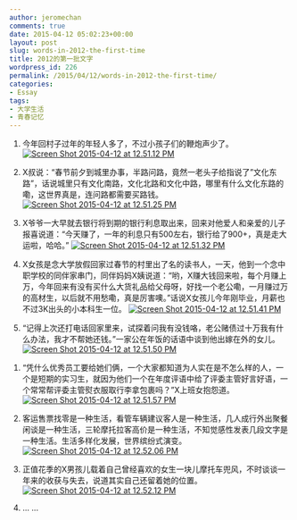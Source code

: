 ```yaml
---
author: jeromechan
comments: true
date: 2015-04-12 05:02:23+00:00
layout: post
slug: words-in-2012-the-first-time
title: 2012的第一批文字
wordpress_id: 226
permalink: /2015/04/12/words-in-2012-the-first-time/
categories:
- Essay
tags:
- 大学生活
- 青春记忆
---
```



	
  1. 今年回村子过年的年轻人多了，不过小孩子们的鞭炮声少了。
[![Screen Shot 2015-04-12 at 12.51.12 PM](http://aboutcoder.com/wp-content/uploads/2015/04/Screen-Shot-2015-04-12-at-12.51.12-PM-300x197.png)](http://aboutcoder.com/wp-content/uploads/2015/04/Screen-Shot-2015-04-12-at-12.51.12-PM.png)

	
  2. X叔说：“春节前夕到城里办事，半路问路，竟然一老头子给指说了”文化东路”，话说城里只有文化南路，文化北路和文化中路，哪里有什么文化东路的嘞，这世界真是，连问路都需要买路钱。
[![Screen Shot 2015-04-12 at 12.51.25 PM](http://aboutcoder.com/wp-content/uploads/2015/04/Screen-Shot-2015-04-12-at-12.51.25-PM-300x150.png)](http://aboutcoder.com/wp-content/uploads/2015/04/Screen-Shot-2015-04-12-at-12.51.25-PM.png)

	
  3. X爷爷一大早就去银行将到期的银行利息取出来，回来对他爱人和亲爱的儿子报喜说道：“今天赚了，一年的利息只有500左右，银行给了900+，真是走大运啦，哈哈。”
[![Screen Shot 2015-04-12 at 12.51.32 PM](http://aboutcoder.com/wp-content/uploads/2015/04/Screen-Shot-2015-04-12-at-12.51.32-PM-300x191.png)](http://aboutcoder.com/wp-content/uploads/2015/04/Screen-Shot-2015-04-12-at-12.51.32-PM.png)

	
  4. X女孩是念大学放假回家过春节的村里出了名的读书人，一天，他到一个念中职学校的同伴家串门，同伴妈妈X姨说道：“哟，X赚大钱回来啦，每个月赚上万，今年回来有没有买什么大货礼品给父母呀，好找一个老公嘞，一月赚过万的高材生，以后就不用愁嘞，真是厉害噢。”话说X女孩儿今年刚毕业，月薪也不过3K出头的小本科生一位。
[![Screen Shot 2015-04-12 at 12.51.41 PM](http://aboutcoder.com/wp-content/uploads/2015/04/Screen-Shot-2015-04-12-at-12.51.41-PM-300x154.png)](http://aboutcoder.com/wp-content/uploads/2015/04/Screen-Shot-2015-04-12-at-12.51.41-PM.png)

	
  5. “记得上次还打电话回家里来，试探着问我有没钱咯，老公赌债过十万我有什么办法，我才不帮她还钱。”一家公在年饭的话语中谈到他出嫁在外的女儿。
[![Screen Shot 2015-04-12 at 12.51.50 PM](http://aboutcoder.com/wp-content/uploads/2015/04/Screen-Shot-2015-04-12-at-12.51.50-PM-300x168.png)](http://aboutcoder.com/wp-content/uploads/2015/04/Screen-Shot-2015-04-12-at-12.51.50-PM.png)


<!-- more -->

	
  1. “凭什么优秀员工要给她们俩，一个大家都知道为人实在是不怎么样的人，一个是短期的实习生，就因为他们一个在年度评语中给了评委主管好言好语，一个常常帮评委主管熨衣服取行李拿包裹吗？”X上班女抱怨道。
[![Screen Shot 2015-04-12 at 12.51.57 PM](http://aboutcoder.com/wp-content/uploads/2015/04/Screen-Shot-2015-04-12-at-12.51.57-PM-300x187.png)](http://aboutcoder.com/wp-content/uploads/2015/04/Screen-Shot-2015-04-12-at-12.51.57-PM.png)

	
  2. 客运售票找零是一种生活，看管车辆建议客人是一种生活，几人成行外出聚餐闲谈是一种生活，三轮摩托拉客高价是一种生活，不知觉感性发表几段文字是一种生活。生活多样化发展，世界缤纷式演变。
[![Screen Shot 2015-04-12 at 12.52.06 PM](http://aboutcoder.com/wp-content/uploads/2015/04/Screen-Shot-2015-04-12-at-12.52.06-PM-300x184.png)](http://aboutcoder.com/wp-content/uploads/2015/04/Screen-Shot-2015-04-12-at-12.52.06-PM.png)

	
  3. 正值花季的X男孩儿载着自己曾经喜欢的女生一块儿摩托车兜风，不时谈谈一年来的收获与失去，说道其实自己还留着她的位置。
[![Screen Shot 2015-04-12 at 12.52.12 PM](http://aboutcoder.com/wp-content/uploads/2015/04/Screen-Shot-2015-04-12-at-12.52.12-PM-300x237.png)](http://aboutcoder.com/wp-content/uploads/2015/04/Screen-Shot-2015-04-12-at-12.52.12-PM.png)

	
  4. ... ...


